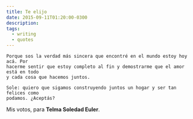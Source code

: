 ```yaml
---
title: Te elijo
date: 2015-09-11T01:20:00-0300
description:
tags:
  - writing
  - quotes
---
```



    Porque sos la verdad más sincera que encontré en el mundo estoy hoy acá. Por
    hacerme sentir que estoy completo al fin y demostrarme que el amor está en todo
    y cada cosa que hacemos juntos.
 
    Sole: quiero que sigamos construyendo juntos un hogar y ser tan felices como
    podamos. ¿Aceptás?

Mis votos, para **Telma Soledad Euler**.
